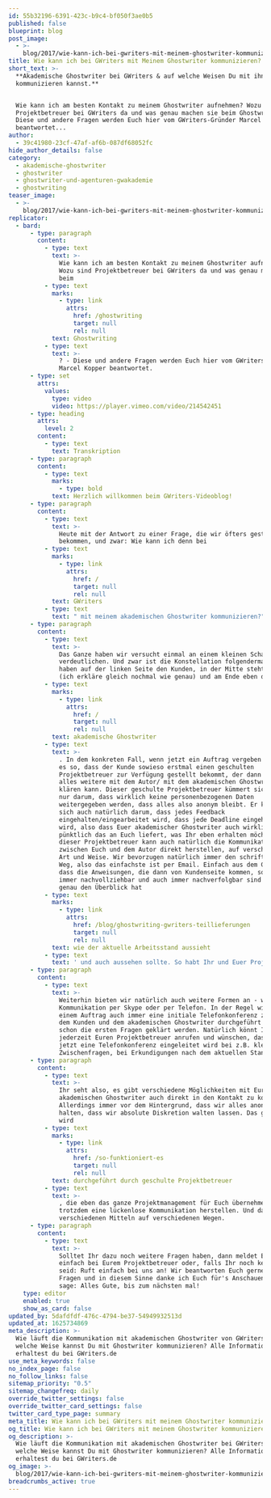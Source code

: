 ```yaml
---
id: 55b32196-6391-423c-b9c4-bf050f3ae0b5
published: false
blueprint: blog
post_image:
  - >-
    blog/2017/wie-kann-ich-bei-gwriters-mit-meinem-ghostwriter-kommunizieren/Ghostwriter-Kommunikation.png
title: Wie kann ich bei GWriters mit Meinem Ghostwriter kommunizieren?
short_text: >-
  **Akademische Ghostwriter bei GWriters & auf welche Weisen Du mit ihnen
  kommunizieren kannst.**


  Wie kann ich am besten Kontakt zu meinem Ghostwriter aufnehmen? Wozu sind
  Projektbetreuer bei GWriters da und was genau machen sie beim Ghostwriting? -
  Diese und andere Fragen werden Euch hier vom GWriters-Gründer Marcel Kopper
  beantwortet...
author:
  - 39c41980-23cf-47af-af6b-087df68052fc
hide_author_details: false
category:
  - akademische-ghostwriter
  - ghostwriter
  - ghostwriter-und-agenturen-gwakademie
  - ghostwriting
teaser_image:
  - >-
    blog/2017/wie-kann-ich-bei-gwriters-mit-meinem-ghostwriter-kommunizieren/Ghostwriter-Kommunikation.png
replicator:
  - bard:
      - type: paragraph
        content:
          - type: text
            text: >-
              Wie kann ich am besten Kontakt zu meinem Ghostwriter aufnehmen?
              Wozu sind Projektbetreuer bei GWriters da und was genau machen sie
              beim
          - type: text
            marks:
              - type: link
                attrs:
                  href: /ghostwriting
                  target: null
                  rel: null
            text: Ghostwriting
          - type: text
            text: >-
              ? - Diese und andere Fragen werden Euch hier vom GWriters-Gründer
              Marcel Kopper beantwortet.
      - type: set
        attrs:
          values:
            type: video
            video: https://player.vimeo.com/video/214542451
      - type: heading
        attrs:
          level: 2
        content:
          - type: text
            text: Transkription
      - type: paragraph
        content:
          - type: text
            marks:
              - type: bold
            text: Herzlich willkommen beim GWriters-Videoblog!
      - type: paragraph
        content:
          - type: text
            text: >-
              Heute mit der Antwort zu einer Frage, die wir öfters gestellt
              bekommen, und zwar: Wie kann ich denn bei
          - type: text
            marks:
              - type: link
                attrs:
                  href: /
                  target: null
                  rel: null
            text: GWriters
          - type: text
            text: " mit meinem akademischen Ghostwriter kommunizieren?"
      - type: paragraph
        content:
          - type: text
            text: >-
              Das Ganze haben wir versucht einmal an einem kleinen Schaubild zu
              verdeutlichen. Und zwar ist die Konstellation folgendermaßen: Wir
              haben auf der linken Seite den Kunden, in der Mitte steht GWriters
              (ich erkläre gleich nochmal wie genau) und am Ende eben der
          - type: text
            marks:
              - type: link
                attrs:
                  href: /
                  target: null
                  rel: null
            text: akademische Ghostwriter
          - type: text
            text: >-
              . In dem konkreten Fall, wenn jetzt ein Auftrag vergeben wird, ist
              es so, dass der Kunde sowieso erstmal einen geschulten
              Projektbetreuer zur Verfügung gestellt bekommt, der dann eben
              alles weitere mit dem Autor/ mit dem akademischen Ghostwriter
              klären kann. Dieser geschulte Projektbetreuer kümmert sich nicht
              nur darum, dass wirklich keine personenbezogenen Daten
              weitergegeben werden, dass alles also anonym bleibt. Er kümmert
              sich auch natürlich darum, dass jedes Feedback
              eingehalten/eingearbeitet wird, dass jede Deadline eingehalten
              wird, also dass Euer akademischer Ghostwriter auch wirklich
              pünktlich das an Euch liefert, was Ihr eben erhalten möchtet. Und
              dieser Projektbetreuer kann auch natürlich die Kommunikation
              zwischen Euch und dem Autor direkt herstellen, auf verschiedene
              Art und Weise. Wir bevorzugen natürlich immer den schriftlichen
              Weg, also das einfachste ist per Email. Einfach aus dem Grund,
              dass die Anweisungen, die dann von Kundenseite kommen, so auch
              immer nachvollziehbar und auch immer nachverfolgbar sind und man
              genau den Überblick hat
          - type: text
            marks:
              - type: link
                attrs:
                  href: /blog/ghostwriting-gwriters-teillieferungen
                  target: null
                  rel: null
            text: wie der aktuelle Arbeitsstand aussieht
          - type: text
            text: ' und auch aussehen sollte. So habt Ihr und Euer Projektbetreuer eben immer die Möglichkeit zu prüfen "Macht der akademische Ghostwriter denn jetzt genau das, was er soll?"'
      - type: paragraph
        content:
          - type: text
            text: >-
              Weiterhin bieten wir natürlich auch weitere Formen an - wie z.B.
              Kommunikation per Skype oder per Telefon. In der Regel wird bei
              einem Auftrag auch immer eine initiale Telefonkonferenz zwischen
              dem Kunden und dem akademischen Ghostwriter durchgeführt - damit
              schon die ersten Fragen geklärt werden. Natürlich könnt Ihr auch
              jederzeit Euren Projektbetreuer anrufen und wünschen, dass auch
              jetzt eine Telefonkonferenz eingeleitet wird bei z.B. kleineren
              Zwischenfragen, bei Erkundigungen nach dem aktuellen Stand, usw.
      - type: paragraph
        content:
          - type: text
            text: >-
              Ihr seht also, es gibt verschiedene Möglichkeiten mit Eurem
              akademischen Ghostwriter auch direkt in den Kontakt zu kommen.
              Allerdings immer vor dem Hintergrund, dass wir alles anonym
              halten, dass wir absolute Diskretion walten lassen. Das ganze
              wird
          - type: text
            marks:
              - type: link
                attrs:
                  href: /so-funktioniert-es
                  target: null
                  rel: null
            text: durchgeführt durch geschulte Projektbetreuer
          - type: text
            text: >-
              , die eben das ganze Projektmanagement für Euch übernehmen und
              trotzdem eine lückenlose Kommunikation herstellen. Und das mit
              verschiedenen Mitteln auf verschiedenen Wegen.
      - type: paragraph
        content:
          - type: text
            text: >-
              Solltet Ihr dazu noch weitere Fragen haben, dann meldet Euch doch
              einfach bei Eurem Projektbetreuer oder, falls Ihr noch kein Kunde
              seid: Ruft einfach bei uns an! Wir beantworten Euch gerne alle
              Fragen und in diesem Sinne danke ich Euch für's Anschauen und
              sage: Alles Gute, bis zum nächsten mal!
    type: editor
    enabled: true
    show_as_card: false
updated_by: 5dafdfdf-476c-4794-be37-54949932513d
updated_at: 1625734869
meta_description: >-
  Wie läuft die Kommunikation mit akademischen Ghostwriter von GWriters ab? Auf
  welche Weise kannst Du mit Ghostwriter kommunizieren? Alle Informationen
  erhaltest du bei GWriters.de
use_meta_keywords: false
no_index_page: false
no_follow_links: false
sitemap_priority: "0.5"
sitemap_changefreq: daily
override_twitter_settings: false
override_twitter_card_settings: false
twitter_card_type_page: summary
meta_title: Wie kann ich bei GWriters mit meinem Ghostwriter kommunizieren?
og_title: Wie kann ich bei GWriters mit meinem Ghostwriter kommunizieren?
og_description: >-
  Wie läuft die Kommunikation mit akademischen Ghostwriter bei GWriters ab? Auf
  welche Weise kannst Du mit Ghostwriter kommunizieren? Alle Informationen
  erhaltest du bei GWriters.de
og_image: >-
  blog/2017/wie-kann-ich-bei-gwriters-mit-meinem-ghostwriter-kommunizieren/Ghostwriter-Kommunikation.png
breadcrumbs_active: true
---
```


